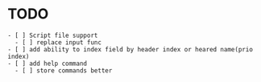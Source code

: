 # TODO
    - [ ] Script file support
      - [ ] replace input func
    - [ ] add ability to index field by header index or heared name(prio index)
    - [ ] add help command
      - [ ] store commands better
